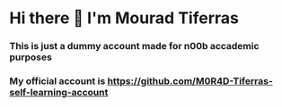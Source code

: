# Hi there 👋 I'm Mourad Tiferras
### This is just a dummy account made for n00b accademic purposes 
### My official account is  <a herf="https://github.com/M0R4D-Tiferras-self-learning-account"> https://github.com/M0R4D-Tiferras-self-learning-account </a>

<!--
**mourad-tiferras2002/mourad-tiferras2002** is a ✨ _special_ ✨ repository because its `README.md` (this file) appears on your GitHub profile.

Here are some ideas to get you started:

- 🔭 I’m currently working on ...
- 🌱 I’m currently learning ...
- 👯 I’m looking to collaborate on ...
- 🤔 I’m looking for help with ...
- 💬 Ask me about ...
- 📫 How to reach me: ...
- 😄 Pronouns: ...
- ⚡ Fun fact: ...
-->
